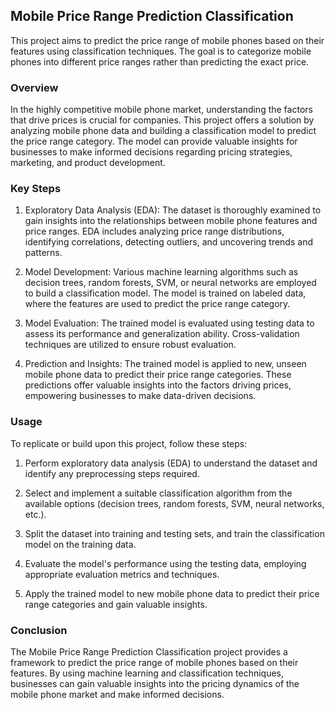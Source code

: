 ## Mobile Price Range Prediction Classification

This project aims to predict the price range of mobile phones based on their features using classification techniques. The goal is to categorize mobile phones into different price ranges rather than predicting the exact price.

### Overview

In the highly competitive mobile phone market, understanding the factors that drive prices is crucial for companies. This project offers a solution by analyzing mobile phone data and building a classification model to predict the price range category. The model can provide valuable insights for businesses to make informed decisions regarding pricing strategies, marketing, and product development.

### Key Steps

1. Exploratory Data Analysis (EDA): The dataset is thoroughly examined to gain insights into the relationships between mobile phone features and price ranges. EDA includes analyzing price range distributions, identifying correlations, detecting outliers, and uncovering trends and patterns.

2. Model Development: Various machine learning algorithms such as decision trees, random forests, SVM, or neural networks are employed to build a classification model. The model is trained on labeled data, where the features are used to predict the price range category.

3. Model Evaluation: The trained model is evaluated using testing data to assess its performance and generalization ability. Cross-validation techniques are utilized to ensure robust evaluation.

4. Prediction and Insights: The trained model is applied to new, unseen mobile phone data to predict their price range categories. These predictions offer valuable insights into the factors driving prices, empowering businesses to make data-driven decisions.

### Usage

To replicate or build upon this project, follow these steps:

1. Perform exploratory data analysis (EDA) to understand the dataset and identify any preprocessing steps required.

2. Select and implement a suitable classification algorithm from the available options (decision trees, random forests, SVM, neural networks, etc.).

3. Split the dataset into training and testing sets, and train the classification model on the training data.

4. Evaluate the model's performance using the testing data, employing appropriate evaluation metrics and techniques.

5. Apply the trained model to new mobile phone data to predict their price range categories and gain valuable insights.

### Conclusion

The Mobile Price Range Prediction Classification project provides a framework to predict the price range of mobile phones based on their features. By using machine learning and classification techniques, businesses can gain valuable insights into the pricing dynamics of the mobile phone market and make informed decisions.

